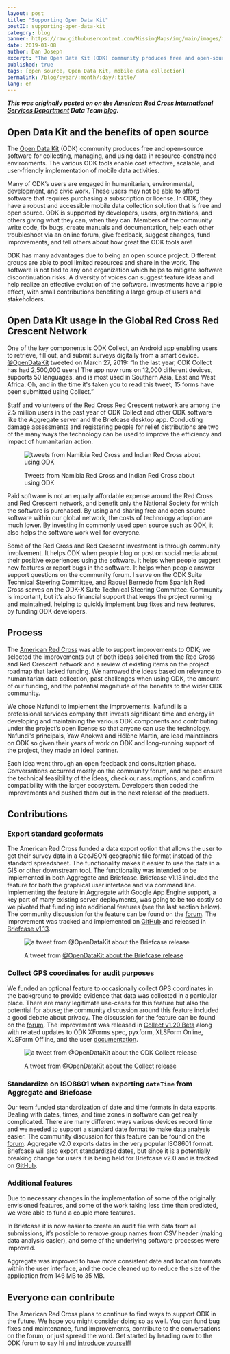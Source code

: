 ```yaml
---
layout: post
title: "Supporting Open Data Kit"
postID: supporting-open-data-kit
category: blog
banner: https://raw.githubusercontent.com/MissingMaps/img/main/images/missingmaps-blog_20190108_banner.jpg
date: 2019-01-08
author: Dan Joseph
excerpt: "The Open Data Kit (ODK) community produces free and open-source software for collecting, managing, and using data in resource-constrained environments. The various ODK tools enable cost effective, scalable, and user-friendly implementation of mobile data activities. The American Red Cross was able to support improvements to ODK."
published: true
tags: [open source, Open Data Kit, mobile data collection]
permalink: /blog/:year/:month/:day/:title/
lang: en
---
```


_**This was originally posted on on the [American Red Cross International Services Department](https://www.redcross.org/about-us/our-work/international-services.html) Data Team [blog](https://americanredcross.github.io/2019/01/08/odk-collect-improvements/).**_

## Open Data Kit and the benefits of open source

The [Open Data Kit](http://opendatakit.org) (ODK) community produces free and open-source software for collecting, managing, and using data in resource-constrained environments. The various ODK tools enable cost effective, scalable, and user-friendly implementation of mobile data activities.

Many of ODK’s users are engaged in humanitarian, environmental, development, and civic work. These users may not be able to afford software that requires purchasing a subscription or license. In ODK, they have a robust and accessible mobile data collection solution that is free and open source. ODK is supported by developers, users, organizations, and others giving what they can, when they can. Members of the community write code, fix bugs, create manuals and documentation, help each other troubleshoot via an online forum, give feedback, suggest changes, fund improvements, and tell others about how great the ODK tools are!

ODK has many advantages due to being an open source project. Different groups are able to pool limited resources and share in the work. The software is not tied to any one organization which helps to mitigate software discontinuation risks. A diversity of voices can suggest feature ideas and help realize an effective evolution of the software. Investments have a ripple effect, with small contributions benefiting a large group of users and stakeholders. 

## Open Data Kit usage in the Global Red Cross Red Crescent Network

One of the key components is ODK Collect, an Android app enabling users to retrieve, fill out, and submit surveys digitally from a smart device. [@OpenDataKit](https://twitter.com/OpenDataKit/status/1110995026916593664) tweeted on March 27, 2019: “In the last year, ODK Collect has had 2,500,000 users! The app now runs on 12,000 different devices, supports 50 languages, and is most used in Southern Asia, East and West Africa. Oh, and in the time it's taken you to read this tweet, 15 forms have been submitted using Collect.”

Staff and volunteers of the Red Cross Red Crescent network are among the 2.5 million users in the past year of ODK Collect and other ODK software like the Aggregate server and the Briefcase desktop app. Conducting damage assessments and registering people for relief distributions are two of the many ways the technology can be used to improve the efficiency and impact of humanitarian action.

<figure>
<img alt="tweets from Namibia Red Cross and Indian Red Cross about using ODK" src="https://github.com/MissingMaps/img/blob/main/images/missingmaps-blog_20190108_supporting-odk-society-tweets.png">
<p class="caption">Tweets from Namibia Red Cross and Indian Red Cross about using ODK</p>
</figure>

Paid software is not an equally affordable expense around the Red Cross and Red Crescent network, and benefit only the National Society for which the software is purchased. By using and sharing free and open source software within our global network, the costs of technology adoption are much lower. By investing in commonly used open source such as ODK, it also helps the software work well for everyone. 

Some of the Red Cross and Red Crescent investment is through community involvement. It helps ODK when people blog or post on social media about their positive experiences using the software. It helps when people suggest new features or report bugs in the software. It helps when people answer support questions on the community forum. I serve on the ODK Suite Technical Steering Committee, and Raquel Bernedo from Spanish Red Cross serves on the ODK-X Suite Technical Steering Committee. Community is important, but it’s also financial support that keeps the project running and maintained, helping to quickly implement bug fixes and new features, by funding ODK developers.

## Process

The [American Red Cross](https://www.redcross.org) was able to support improvements to ODK; we selected the improvements out of both ideas solicited from the Red Cross and Red Crescent network and a review of existing items on the project roadmap that lacked funding. We narrowed the ideas based on relevance to humanitarian data collection, past challenges when using ODK, the amount of our funding, and the potential magnitude of the benefits to the wider ODK community.

We chose Nafundi to implement the improvements. Nafundi is a professional services company that invests significant time and energy in developing and maintaining the various ODK components and contributing under the project’s open license so that anyone can use the technology. Nafundi's principals, Yaw Anokwa and Hélène Martin, are lead maintainers on ODK so given their years of work on ODK and long-running support of the project, they made an ideal partner.

Each idea went through an open feedback and consultation phase. Conversations occurred mostly on the community forum, and helped ensure the technical feasibility of the ideas, check our assumptions, and confirm compatibility with the larger ecosystem. Developers then coded the improvements and pushed them out in the next release of the products.

## Contributions

### Export standard geoformats

The American Red Cross funded a data export option that allows the user to get their survey data in a GeoJSON geographic file format instead of the standard spreadsheet. The functionality makes it easier to use the data in a GIS or other downstream tool. The functionality was intended to be implemented in both Aggregate and Briefcase. Briefcase v1.13 included the feature  for both the graphical user interface and via command line. Implementing the feature in Aggregate with Google App Engine support, a key part of many existing server deployments, was going to be too costly so we pivoted that funding into additional features (see the last section below). The community discussion for the feature can be found on the [forum](https://forum.opendatakit.org/t/add-a-geojson-export-to-briefcase-and-aggregate/15184). The improvement was tracked and implemented on [GitHub](https://github.com/opendatakit/roadmap/issues/26) and released in [Briefcase v1.13](https://forum.opendatakit.org/t/odk-briefcase-v1-13/16442). 

<figure>
<img alt="a tweet from @OpenDataKit about the Briefcase release" src="https://github.com/MissingMaps/img/blob/main/images/missingmaps-blog_20190108_supporting-odk-tweet-briefcase.png">
<p class="caption">A tweet from <a href="https://twitter.com/i/web/status/1066995088511897600" target="_blank">@OpenDataKit about the Briefcase release</a></p>
</figure>

### Collect GPS coordinates for audit purposes

We funded an optional feature to occasionally collect GPS coordinates in the background to provide evidence that data was collected in a particular place. There are many legitimate use-cases for this feature but also the potential for abuse; the community discussion around this feature included a good debate about privacy. The discussion for the feature can be found on the [forum](https://forum.opendatakit.org/t/collect-extend-audit-log-to-include-gps-coordinates/15162). The improvement was released in [Collect v1.20 Beta](https://forum.opendatakit.org/t/odk-collect-v1-20-beta/18021) along with related updates to ODK XForms spec, pyxform, XLSForm Online, XLSForm Offline, and the user [documentation](https://docs.opendatakit.org/form-audit-log/).

<figure>
<img alt="a tweet from @OpenDataKit about the ODK Collect release" src="https://github.com/MissingMaps/img/blob/main/images/missingmaps-blog_20190108_supporting-odk-tweet-odk-audit.png">
  <p class="caption">A tweet from <a href="https://twitter.com/arphp/status/1100019065882583041" target="_blank">@OpenDataKit about the Collect release</a></p>
</figure>

### Standardize on ISO8601 when exporting `dateTime` from Aggregate and Briefcase

Our team funded standardization of date and time formats in data exports. Dealing with dates, times, and time zones in software can get really complicated. There are many different ways various devices record time and we needed to support a standard date format to make data analysis easier. The community discussion for this feature can be found on the [forum](https://forum.opendatakit.org/t/standardize-on-iso8601-for-date-and-time-exports-in-briefcase-aggregate-central/15159). Aggregate v2.0 exports dates in the very popular ISO8601 format. Briefcase will also export standardized dates, but since it is a potentially breaking change for users it is being held for Briefcase v2.0 and is tracked on [GitHub](https://github.com/opendatakit/briefcase/issues/720).

### Additional features

Due to necessary changes in the implementation of some of the originally envisioned features, and some of the work taking less time than predicted, we were able to fund a couple more features.

In Briefcase it is now easier to create an audit file with data from all submissions, it’s possible to remove group names from CSV header (making data analysis easier), and some of the underlying software processes were improved.

Aggregate was improved to have more consistent date and location formats within the user interface, and the code cleaned up to reduce the size of the application from 146 MB to 35 MB.

## Everyone can contribute

The American Red Cross plans to continue to find ways to support ODK in the future. We hope you might consider doing so as well. You can fund bug fixes and maintenance, fund improvements, contribute to the conversations on the forum, or just spread the word. Get started by heading over to the ODK forum to say hi and [introduce yourself](https://forum.opendatakit.org/t/introduce-yourself-here/6671)!
